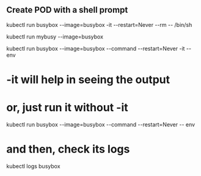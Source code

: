 ## Create POD with a shell prompt
kubectl run busybox --image=busybox -it --restart=Never --rm -- /bin/sh 

kubectl run mybusy --image=busybox

kubectl run busybox --image=busybox --command --restart=Never -it -- env 
# -it will help in seeing the output
# or, just run it without -it
kubectl run busybox --image=busybox --command --restart=Never -- env
# and then, check its logs
kubectl logs busybox



